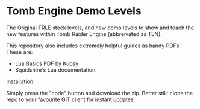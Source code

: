 # Tomb Engine Demo Levels
The Original TRLE stock levels, and new demo levels to show and teach the new features within Tomb Raider Engine (abbreivated as TEN). 

This repository also includes extremely helpful guides as handy PDFs'. These are:

* Lua Basics PDF by Kubsy 
* Squidshire's Lua documentation.

Installation: 

Simply press the "code" button and download the zip. Better still: clone the repo to your favourite GIT client for instant updates.

